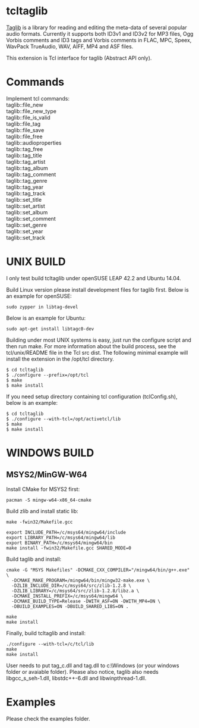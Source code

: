 tcltaglib
=====
[Taglib](https://taglib.github.io/) is a library for reading and editing 
the meta-data of several popular audio formats. Currently it supports both 
ID3v1 and ID3v2 for MP3 files, Ogg Vorbis comments and ID3 tags and Vorbis 
comments in FLAC, MPC, Speex, WavPack TrueAudio, WAV, AIFF, MP4 and ASF files.

This extension is Tcl interface for taglib (Abstract API only).


Commands
=====

Implement tcl commands:  
taglib::file_new  
taglib::file_new_type  
taglib::file_is_valid  
taglib::file_tag  
taglib::file_save  
taglib::file_free  
taglib::audioproperties  
taglib::tag_free  
taglib::tag_title  
taglib::tag_artist  
taglib::tag_album  
taglib::tag_comment  
taglib::tag_genre  
taglib::tag_year  
taglib::tag_track  
taglib::set_title  
taglib::set_artist  
taglib::set_album  
taglib::set_comment  
taglib::set_genre  
taglib::set_year  
taglib::set_track  


UNIX BUILD
=====

I only test build tcltaglib under openSUSE LEAP 42.2 and Ubuntu 14.04.

Build Linux version please install development files for taglib first.
Below is an example for openSUSE:

    sudo zypper in libtag-devel

Below is an example for Ubuntu:

    sudo apt-get install libtagc0-dev

Building under most UNIX systems is easy, just run the configure script
and then run make. For more information about the build process, see the
tcl/unix/README file in the Tcl src dist. The following minimal example
will install the extension in the /opt/tcl directory.

	$ cd tcltaglib
	$ ./configure --prefix=/opt/tcl
	$ make
	$ make install

If you need setup directory containing tcl configuration (tclConfig.sh),
below is an example:

	$ cd tcltaglib
	$ ./configure --with-tcl=/opt/activetcl/lib
	$ make
	$ make install 

WINDOWS BUILD
=====

## MSYS2/MinGW-W64

Install CMake for MSYS2 first:

	pacman -S mingw-w64-x86_64-cmake

Build zlib and install static lib:

	make -fwin32/Makefile.gcc

	export INCLUDE_PATH=/c/msys64/mingw64/include
	export LIBRARY_PATH=/c/msys64/mingw64/lib
	export BINARY_PATH=/c/msys64/mingw64/bin
	make install -fwin32/Makefile.gcc SHARED_MODE=0

Build taglib and install:

	cmake -G "MSYS Makefiles" -DCMAKE_CXX_COMPILER="/mingw64/bin/g++.exe" \
	  -DCMAKE_MAKE_PROGRAM=/mingw64/bin/mingw32-make.exe \
	  -DZLIB_INCLUDE_DIR=/c/msys64/src/zlib-1.2.8 \
	  -DZLIB_LIBRARY=/c/msys64/src/zlib-1.2.8/libz.a \
	  -DCMAKE_INSTALL_PREFIX=/c/msys64/mingw64 \
	  -DCMAKE_BUILD_TYPE=Release -DWITH_ASF=ON -DWITH_MP4=ON \
	  -DBUILD_EXAMPLES=ON -DBUILD_SHARED_LIBS=ON .

	make
	make install

Finally, build tcltaglib and install:
	
	./configure --with-tcl=/c/tcl/lib
	make
	make install

User needs to put tag_c.dll and tag.dll to c:\Windows (or your windows folder or avaiable folder). Please also notice, taglib also needs libgcc_s_seh-1.dll, libstdc++-6.dll and libwinpthread-1.dll.


Examples
=====

Please check the examples folder.
